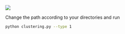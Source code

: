 ![](../images/clustering.png)

Change the path according to your directories and run
```bash
python clustering.py --type 1
```